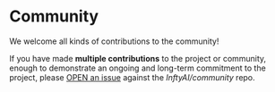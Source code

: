 # Community

We welcome all kinds of contributions to the community!

If you have made **multiple contributions** to the project or community, enough to demonstrate an ongoing and long-term commitment to the project,
please [OPEN an issue](https://github.com/InftyAI/community/issues) against the *InftyAI/community* repo.
